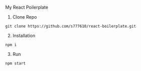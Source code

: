 My React Poilerplate


1. Clone Repo
```
git clone https://github.com/s777610/react-boilerplate.git
```

2. Installation
```
npm i
```

3. Run
```
npm start
```

